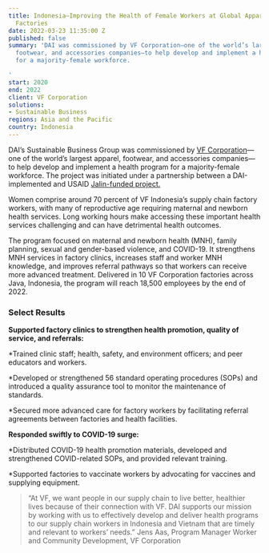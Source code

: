 ```yaml
---
title: Indonesia—Improving the Health of Female Workers at Global Apparel Company’s
  Factories
date: 2022-03-23 11:35:00 Z
published: false
summary: 'DAI was commissioned by VF Corporation—one of the world’s largest apparel,
  footwear, and accessories companies—to help develop and implement a health program
  for a majority-female workforce.

'
start: 2020
end: 2022
client: VF Corporation
solutions:
- Sustainable Business
regions: Asia and the Pacific
country: Indonesia
---
```


DAI’s Sustainable Business Group was commissioned by [VF Corporation](https://www.vfc.com/)—one of the world’s largest apparel, footwear, and accessories companies—to help develop and implement a health program for a majority-female workforce. The project was initiated under a partnership between a DAI-implemented and USAID [Jalin-funded project.](https://www.dai.com/our-work/projects/indonesia-jalin)

Women comprise around 70 percent of VF Indonesia’s supply chain factory workers, with many of reproductive age requiring maternal and newborn health services. Long working hours make accessing these important health services challenging and can have detrimental health outcomes.

The program focused on maternal and newborn health (MNH), family planning, sexual and gender-based violence, and COVID-19. It strengthens MNH services in factory clinics, increases staff and worker MNH knowledge, and improves referral pathways so that workers can receive more advanced treatment. Delivered in 10 VF Corporation factories across Java, Indonesia, the program will reach 18,500 employees by the end of 2022.

### Select Results

**Supported factory clinics to strengthen health promotion, quality of service, and referrals:**

*Trained clinic staff; health, safety, and environment officers; and peer educators and workers.

*Developed or strengthened 56 standard operating procedures (SOPs) and introduced a quality assurance tool to monitor the maintenance of standards.

*Secured more advanced care for factory workers by facilitating referral agreements between factories and health facilities.

**Responded swiftly to COVID-19 surge:**

*Distributed COVID-19 health promotion materials, developed and strengthened COVID-related SOPs, and provided relevant training.

*Supported factories to vaccinate workers by advocating for vaccines and supplying equipment.

> “At VF, we want people in our supply chain to live better, healthier lives because of their connection with VF. DAI supports our mission by working with us to effectively develop and deliver health programs to our supply chain workers in Indonesia and Vietnam that are timely and relevant to workers’ needs.”
> Jens Aas, Program Manager Worker and Community Development, VF Corporation